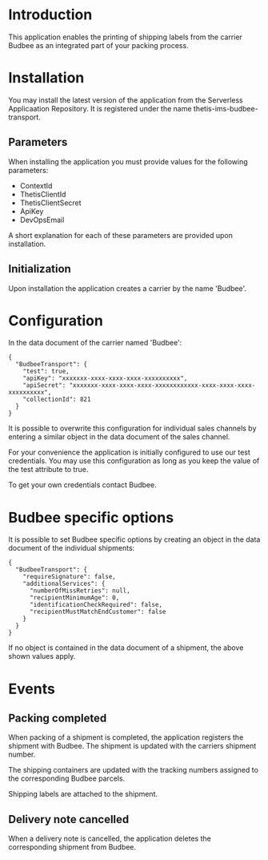 # Introduction

This application enables the printing of shipping labels from the carrier Budbee as an integrated part of your packing process. 

# Installation

You may install the latest version of the application from the Serverless Applicaation Repository. It is registered under the name thetis-ims-budbee-transport.

## Parameters

When installing the application you must provide values for the following parameters:

- ContextId
- ThetisClientId
- ThetisClientSecret
- ApiKey
- DevOpsEmail

A short explanation for each of these parameters are provided upon installation.

## Initialization

Upon installation the application creates a carrier by the name 'Budbee'.

# Configuration

In the data document of the carrier named 'Budbee':
```
{
  "BudbeeTransport": {
    "test": true,
    "apiKey": "xxxxxxx-xxxx-xxxx-xxxx-xxxxxxxxxx",
    "apiSecret": "xxxxxxx-xxxx-xxxx-xxxx-xxxxxxxxxxxx-xxxx-xxxx-xxxx-xxxxxxxxxx",
    "collectionId": 821
  }
}
```

It is possible to overwrite this configuration for individual sales channels by entering a similar object in the data document of the sales channel.

For your convenience the application is initially configured to use our test credentials. You may use this configuration as long as you keep the value of the test attribute to true.

To get your own credentials contact Budbee.

# Budbee specific options

It is possible to set Budbee specific options by creating an object in the data document of the individual shipments:

```
{
  "BudbeeTransport": {
    "requireSignature": false,
    "additionalServices": {
      "numberOfMissRetries": null,
      "recipientMinimumAge": 0,
      "identificationCheckRequired": false,
      "recipientMustMatchEndCustomer": false
    }
  }
}
```

If no object is contained in the data document of a shipment, the above shown values apply.

# Events

## Packing completed

When packing of a shipment is completed, the application registers the shipment with Budbee. The shipment is updated with the carriers shipment number.

The shipping containers are updated with the tracking numbers assigned to the corresponding Budbee parcels.

Shipping labels are attached to the shipment.

## Delivery note cancelled

When a delivery note is cancelled, the application deletes the corresponding shipment from Budbee. 







